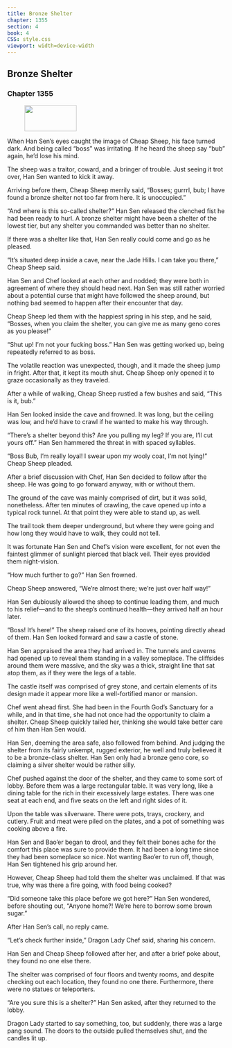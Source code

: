 ```yaml
---
title: Bronze Shelter
chapter: 1355
section: 4
book: 4
CSS: style.css
viewport: width=device-width
---
```


## Bronze Shelter

### Chapter 1355

<figure>
	<img src="../Images/gem.gif" alt="" id="gem" width="120" height="60" />
</figure>

When Han Sen’s eyes caught the image of Cheap Sheep, his face turned dark. And being called “boss” was irritating. If he heard the sheep say “bub” again, he’d lose his mind.

The sheep was a traitor, coward, and a bringer of trouble. Just seeing it trot over, Han Sen wanted to kick it away.

Arriving before them, Cheap Sheep merrily said, “Bosses; gurrrl, bub; I have found a bronze shelter not too far from here. It is unoccupied.”

“And where is this so-called shelter?” Han Sen released the clenched fist he had been ready to hurl. A bronze shelter might have been a shelter of the lowest tier, but any shelter you commanded was better than no shelter.

If there was a shelter like that, Han Sen really could come and go as he pleased.

“It’s situated deep inside a cave, near the Jade Hills. I can take you there,” Cheap Sheep said.

Han Sen and Chef looked at each other and nodded; they were both in agreement of where they should head next. Han Sen was still rather worried about a potential curse that might have followed the sheep around, but nothing bad seemed to happen after their encounter that day.

Cheap Sheep led them with the happiest spring in his step, and he said, “Bosses, when you claim the shelter, you can give me as many geno cores as you please!”

“Shut up! I’m not your fucking boss.” Han Sen was getting worked up, being repeatedly referred to as boss.

The volatile reaction was unexpected, though, and it made the sheep jump in fright. After that, it kept its mouth shut. Cheap Sheep only opened it to graze occasionally as they traveled.

After a while of walking, Cheap Sheep rustled a few bushes and said, “This is it, bub.”

Han Sen looked inside the cave and frowned. It was long, but the ceiling was low, and he’d have to crawl if he wanted to make his way through.

“There’s a shelter beyond this? Are you pulling my leg? If you are, I’ll cut yours off.” Han Sen hammered the threat in with spaced syllables.

“Boss Bub, I’m really loyal! I swear upon my wooly coat, I’m not lying!” Cheap Sheep pleaded.

After a brief discussion with Chef, Han Sen decided to follow after the sheep. He was going to go forward anyway, with or without them.

The ground of the cave was mainly comprised of dirt, but it was solid, nonetheless. After ten minutes of crawling, the cave opened up into a typical rock tunnel. At that point they were able to stand up, as well.

The trail took them deeper underground, but where they were going and how long they would have to walk, they could not tell.

It was fortunate Han Sen and Chef’s vision were excellent, for not even the faintest glimmer of sunlight pierced that black veil. Their eyes provided them night-vision.

“How much further to go?” Han Sen frowned.

Cheap Sheep answered, “We’re almost there; we’re just over half way!”

Han Sen dubiously allowed the sheep to continue leading them, and much to his relief—and to the sheep’s continued health—they arrived half an hour later.

“Boss! It’s here!” The sheep raised one of its hooves, pointing directly ahead of them. Han Sen looked forward and saw a castle of stone.

Han Sen appraised the area they had arrived in. The tunnels and caverns had opened up to reveal them standing in a valley someplace. The cliffsides around them were massive, and the sky was a thick, straight line that sat atop them, as if they were the legs of a table.

The castle itself was comprised of grey stone, and certain elements of its design made it appear more like a well-fortified manor or mansion.

Chef went ahead first. She had been in the Fourth God’s Sanctuary for a while, and in that time, she had not once had the opportunity to claim a shelter. Cheap Sheep quickly tailed her, thinking she would take better care of him than Han Sen would.

Han Sen, deeming the area safe, also followed from behind. And judging the shelter from its fairly unkempt, rugged exterior, he well and truly believed it to be a bronze-class shelter. Han Sen only had a bronze geno core, so claiming a silver shelter would be rather silly.

Chef pushed against the door of the shelter, and they came to some sort of lobby. Before them was a large rectangular table. It was very long, like a dining table for the rich in their excessively large estates. There was one seat at each end, and five seats on the left and right sides of it.

Upon the table was silverware. There were pots, trays, crockery, and cutlery. Fruit and meat were piled on the plates, and a pot of something was cooking above a fire.

Han Sen and Bao’er began to drool, and they felt their bones ache for the comfort this place was sure to provide them. It had been a long time since they had been someplace so nice. Not wanting Bao’er to run off, though, Han Sen tightened his grip around her.

However, Cheap Sheep had told them the shelter was unclaimed. If that was true, why was there a fire going, with food being cooked?

“Did someone take this place before we got here?” Han Sen wondered, before shouting out, “Anyone home?! We’re here to borrow some brown sugar.”

After Han Sen’s call, no reply came.

“Let’s check further inside,” Dragon Lady Chef said, sharing his concern.

Han Sen and Cheap Sheep followed after her, and after a brief poke about, they found no one else there.

The shelter was comprised of four floors and twenty rooms, and despite checking out each location, they found no one there. Furthermore, there were no statues or teleporters.

“Are you sure this is a shelter?” Han Sen asked, after they returned to the lobby.

Dragon Lady started to say something, too, but suddenly, there was a large pang sound. The doors to the outside pulled themselves shut, and the candles lit up.